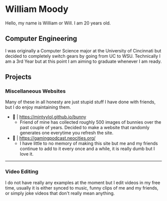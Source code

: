 # William Moody
Hello, my name is William or Will. I am 20 years old.
## Computer Engineering
I was originally a Computer Science major at the University of Cincinnati but decided to completely switch gears by going from UC to WSU.
Technically I am a 3rd Year but at this point I am aiming to graduate whenever I am ready.
## Projects
### Miscellaneous Websites
Many of these in all honesty are just stupid stuff I have done with friends, but I do enjoy maintaining them.
- 🐰 | https://mintyylol.github.io/bunny
    - Friend of mine has collected roughly 500 images of bunnies over the past couple of years. Decided to make a website that randomly generates one everytime you refresh the site.
- 🐜 | https://gamingpodcast.neocities.org/
    - I have little to no memory of making this site but me and my friends continue to add to it every once and a while, it is really dumb but I love it.
---
### Video Editing
I do not have really any examples at the moment but I edit videos in my free time, usually it is either synced to music, funny clips of me and my friends, or simply joke videos that don't really mean anything.
